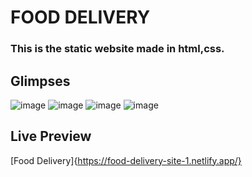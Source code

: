 # FOOD DELIVERY
### This is the static website made in html,css.
## Glimpses
 ![image](https://github.com/kunal226/food-delivery-website/assets/129434545/40b5e1ce-3200-473a-9032-5ae5aa281080)
 ![image](https://github.com/kunal226/food-delivery-website/assets/129434545/0dfa1ab8-df20-4617-90a4-15e94c19e861)
![image](https://github.com/kunal226/food-delivery-website/assets/129434545/075a9eca-2cd0-47ab-aba2-5ff232e7ba5a)
![image](https://github.com/kunal226/food-delivery-website/assets/129434545/c69d7f26-e925-4889-96b2-5a0431366b47)

## Live Preview
[Food Delivery]{https://food-delivery-site-1.netlify.app/}